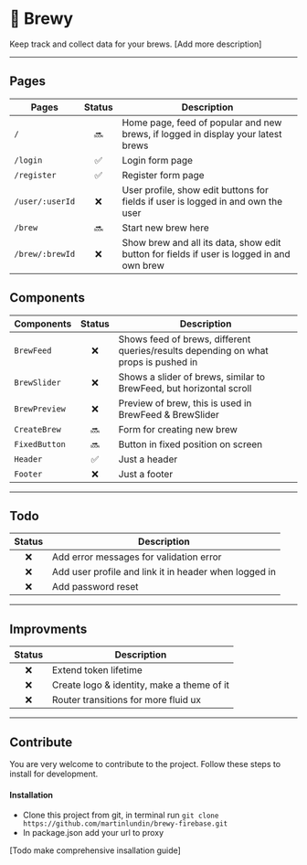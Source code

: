 # :beer: Brewy
Keep track and collect data for your brews. [Add more description]

---

## Pages

| Pages                 | Status                | Description |
| --------------------- | :-------------------: | ----------- | 
| `/`                   | :soon:                | Home page, feed of popular and new brews, if logged in display your latest brews |
| `/login`              | :white_check_mark:    | Login form page |
| `/register`           | :white_check_mark:    | Register form page |
| `/user/:userId`       | :x:                   | User profile, show edit buttons for fields if user is logged in and own the user|
| `/brew`               | :soon:                | Start new brew here |
| `/brew/:brewId`       | :x:                   | Show brew and all its data, show edit button for fields if user is logged in and own brew |

## Components

| Components            | Status                | Description |
| --------------------- | :-------------------: | ----------- | 
| `BrewFeed`            | :x:                   | Shows feed of brews, different queries/results depending on what props is pushed in |
| `BrewSlider`          | :x:                   | Shows a slider of brews, similar to BrewFeed, but horizontal scroll |
| `BrewPreview`         | :x:                   | Preview of brew, this is used in BrewFeed & BrewSlider |
| `CreateBrew`          | :soon:                | Form for creating new brew |
| `FixedButton`         | :soon:                | Button in fixed position on screen |
| `Header`              | :white_check_mark:    | Just a header |
| `Footer`              | :x:                   | Just a footer |

---

## Todo
| Status    | Description |
| :-------: | ----------- | 
| :x:       | Add error messages for validation error
| :x:       | Add user profile and link it in header when logged in
| :x:       | Add password reset

---

## Improvments
| Status    | Description |
| :-------: | ----------- | 
| :x:       | Extend token lifetime
| :x:       | Create logo & identity, make a theme of it
| :x:       | Router transitions for more fluid ux

---

## Contribute
You are very welcome to contribute to the project. Follow these steps to install for development.

#### Installation
- Clone this project from git, in terminal run `git clone https://github.com/martinlundin/brewy-firebase.git`
- In package.json add your url to proxy

[Todo make comprehensive insallation guide]